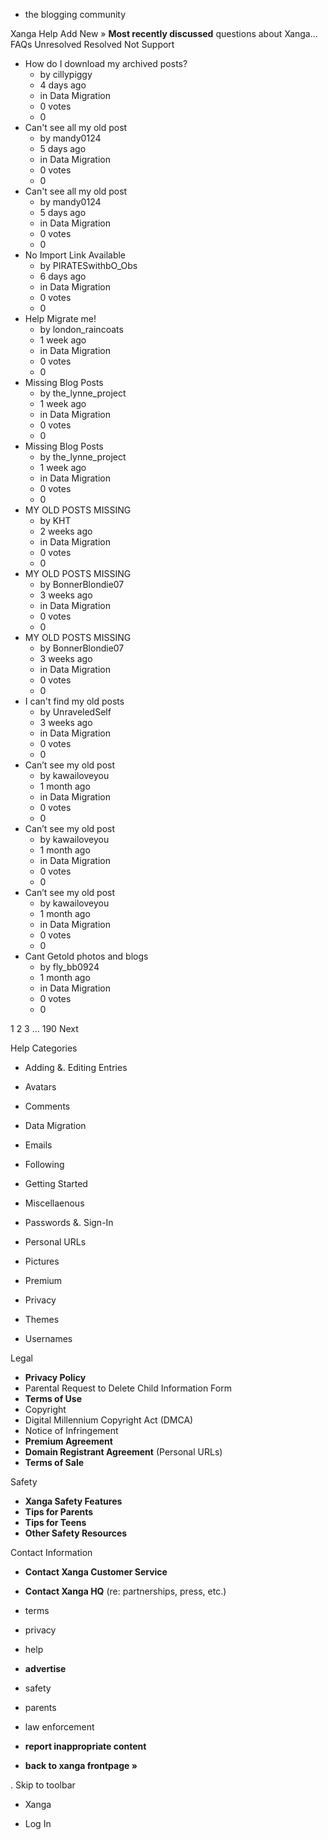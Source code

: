 *   the blogging community

Xanga Help Add New » **Most recently discussed** questions about Xanga… FAQs Unresolved Resolved Not Support

*   How do I download my archived posts?
    *   by cillypiggy
    *   4 days ago
    *   in Data Migration
    *   0 votes
    *   0
*   Can't see all my old post
    *   by mandy0124
    *   5 days ago
    *   in Data Migration
    *   0 votes
    *   0
*   Can't see all my old post
    *   by mandy0124
    *   5 days ago
    *   in Data Migration
    *   0 votes
    *   0
*   No Import Link Available
    *   by PIRATESwithbO\_Obs
    *   6 days ago
    *   in Data Migration
    *   0 votes
    *   0
*   Help Migrate me!
    *   by london\_raincoats
    *   1 week ago
    *   in Data Migration
    *   0 votes
    *   0
*   Missing Blog Posts
    *   by the\_lynne\_project
    *   1 week ago
    *   in Data Migration
    *   0 votes
    *   0
*   Missing Blog Posts
    *   by the\_lynne\_project
    *   1 week ago
    *   in Data Migration
    *   0 votes
    *   0
*   MY OLD POSTS MISSING
    *   by KHT
    *   2 weeks ago
    *   in Data Migration
    *   0 votes
    *   0
*   MY OLD POSTS MISSING
    *   by BonnerBlondie07
    *   3 weeks ago
    *   in Data Migration
    *   0 votes
    *   0
*   MY OLD POSTS MISSING
    *   by BonnerBlondie07
    *   3 weeks ago
    *   in Data Migration
    *   0 votes
    *   0
*   I can't find my old posts
    *   by UnraveledSelf
    *   3 weeks ago
    *   in Data Migration
    *   0 votes
    *   0
*   Can’t see my old post
    *   by kawailoveyou
    *   1 month ago
    *   in Data Migration
    *   0 votes
    *   0
*   Can’t see my old post
    *   by kawailoveyou
    *   1 month ago
    *   in Data Migration
    *   0 votes
    *   0
*   Can’t see my old post
    *   by kawailoveyou
    *   1 month ago
    *   in Data Migration
    *   0 votes
    *   0
*   Cant Getold photos and blogs
    *   by fly\_bb0924
    *   1 month ago
    *   in Data Migration
    *   0 votes
    *   0

1 2 3 ... 190 Next

Help Categories

*   Adding &. Editing Entries
*   Avatars
*   Comments
*   Data Migration
*   Emails
*   Following
*   Getting Started
*   Miscellaenous

*   Passwords &. Sign-In
*   Personal URLs
*   Pictures
*   Premium
*   Privacy
*   Themes
*   Usernames

Legal

*   **Privacy Policy**
*   Parental Request to Delete Child Information Form
*   **Terms of Use**
*   Copyright
*   Digital Millennium Copyright Act (DMCA)
*   Notice of Infringement
*   **Premium Agreement**
*   **Domain Registrant Agreement** (Personal URLs)
*   **Terms of Sale**

Safety

*   **Xanga Safety Features**
*   **Tips for Parents**
*   **Tips for Teens**
*   **Other Safety Resources**

Contact Information

*   **Contact Xanga Customer Service**
*   **Contact Xanga HQ** (re: partnerships, press, etc.)

*   terms
*   privacy
*   help
*   **advertise**

*   safety
*   parents
*   law enforcement
*   **report inappropriate content**

*   **back to xanga frontpage »**

<img src="http://pixel.quantserve.com/pixel/p-87h-iNOVooym2.gif" style="display: none" height="1" width="1" alt="Quantcast"/>. Skip to toolbar

*   Xanga

*   Log In